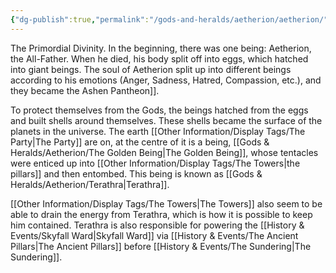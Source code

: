 ```yaml
---
{"dg-publish":true,"permalink":"/gods-and-heralds/aetherion/aetherion/","updated":"2025-03-01T21:15:43.172+00:00"}
---
```


The Primordial Divinity. In the beginning, there was one being: Aetherion, the All-Father. When he died, his body split off into eggs, which hatched into giant beings. The soul of Aetherion split up into different beings according to his emotions (Anger, Sadness, Hatred, Compassion, etc.), and they became the Ashen Pantheon]].

To protect themselves from the Gods, the beings hatched from the eggs and built shells around themselves. These shells became the surface of the planets in the universe. The earth [[Other Information/Display Tags/The Party\|The Party]] are on, at the centre of it is a being, [[Gods & Heralds/Aetherion/The Golden Being\|The Golden Being]], whose tentacles were enticed up into [[Other Information/Display Tags/The Towers\|the pillars]] and then entombed. This being is known as [[Gods & Heralds/Aetherion/Terathra\|Terathra]].

[[Other Information/Display Tags/The Towers\|The Towers]] also seem to be able to drain the energy from Terathra, which is how it is possible to keep him contained. Terathra is also responsible for powering the [[History & Events/Skyfall Ward\|Skyfall Ward]] via [[History & Events/The Ancient Pillars\|The Ancient Pillars]] before [[History & Events/The Sundering\|The Sundering]].

